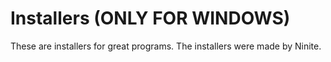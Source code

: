 # Installers (ONLY FOR WINDOWS)
These are installers for great programs.  The installers were made by Ninite.
